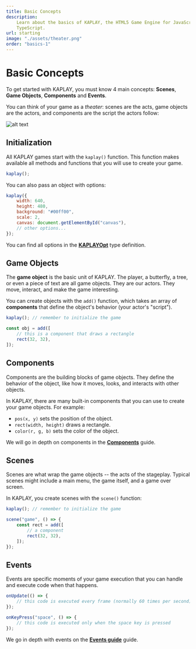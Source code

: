 ```yaml
---
title: Basic Concepts
description:
    Learn about the basics of KAPLAY, the HTML5 Game Engine for JavaScript and
    TypeScript.
url: starting
image: "./assets/theater.png"
order: "basics-1"
---
```


# Basic Concepts

To get started with KAPLAY, you must know 4 main concepts: **Scenes**, **Game
Objects**, **Components** and **Events**.

You can think of your game as a _theater_: scenes are the acts, game objects are
the actors, and components are the script the actors follow:

![alt text](./assets/theater.png)

## Initialization

All KAPLAY games start with the `kaplay()` function. This function makes
available all methods and functions that you will use to create your game.

```js
kaplay();
```

You can also pass an object with options:

```js
kaplay({
    width: 640,
    height: 480,
    background: "#00ff00",
    scale: 2,
    canvas: document.getElementById("canvas"),
    // other options...
});
```

You can find all options in the [**KAPLAYOpt**](/doc/KAPLAYOpt) type definition.

## Game Objects

The **game object** is the basic unit of KAPLAY. The player, a butterfly, a
tree, or even a piece of text are all game objects. They are our actors. They
move, interact, and make the game interesting.

You can create objects with the `add()` function, which takes an array of
**components** that define the object's behavior (your actor's "script").

```js
kaplay(); // remember to initialize the game

const obj = add([
    // this is a component that draws a rectangle
    rect(32, 32),
]);
```

## Components

Components are the building blocks of game objects. They define the behavior of
the object, like how it moves, looks, and interacts with other objects.

In KAPLAY, there are many built-in components that you can use to create your
game objects. For example:

- `pos(x, y)` sets the position of the object.
- `rect(width, height)` draws a rectangle.
- `color(r, g, b)` sets the color of the object.

We will go in depth on components in the [**Components**](/guides/components)
guide.

## Scenes

Scenes are what wrap the game objects -- the acts of the stageplay. Typical
scenes might include a main menu, the game itself, and a game over screen.

In KAPLAY, you create scenes with the `scene()` function:

```js
kaplay(); // remember to initialize the game

scene("game", () => {
    const rect = add([
        // a component
        rect(32, 32),
    ]);
});
```

## Events

Events are specific moments of your game execution that you can handle and
execute code when that happens.

```js
onUpdate(() => {
    // this code is executed every frame (normally 60 times per second)
});

onKeyPress("space", () => {
    // this code is executed only when the space key is pressed
});
```

We go in depth with events on the [**Events guide**](/guides/events) guide.

